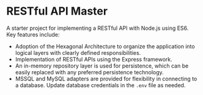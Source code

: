 # RESTful API Master
A starter project for implementing a RESTful API with Node.js using ES6. Key features include:

- Adoption of the Hexagonal Architecture to organize the application into logical layers with clearly defined responsibilities.  
- Implementation of RESTful APIs using the Express framework.  
- An in-memory repository layer is used for persistence, which can be easily replaced with any preferred persistence technology.  
- MSSQL and MySQL adapters are provided for flexibility in connecting to a database. Update database credentials in the `.env` file as needed.  
 
